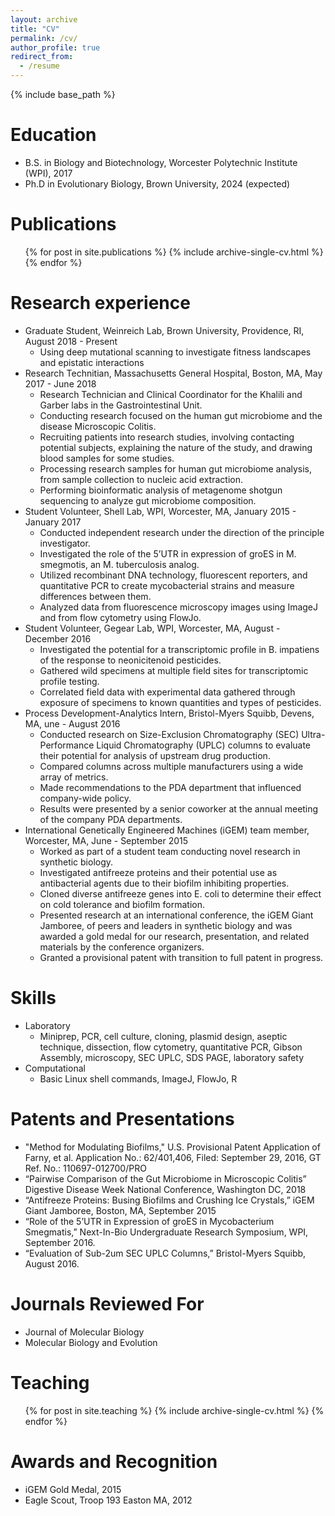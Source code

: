 ```yaml
---
layout: archive
title: "CV"
permalink: /cv/
author_profile: true
redirect_from:
  - /resume
---
```


{% include base_path %}

Education
======
* B.S. in Biology and Biotechnology, Worcester Polytechnic Institute (WPI), 2017
* Ph.D in Evolutionary Biology, Brown University, 2024 (expected)


Publications
======
  <ul>{% for post in site.publications %}
    {% include archive-single-cv.html %}
  {% endfor %}</ul>

Research experience
======
* Graduate Student, Weinreich Lab, Brown University, Providence, RI, August 2018 - Present
  * Using deep mutational scanning to investigate fitness landscapes and epistatic interactions
* Research Technitian, Massachusetts General Hospital, Boston, MA, May 2017 - June 2018
  * Research Technician and Clinical Coordinator for the Khalili and Garber labs in the Gastrointestinal
Unit.
  * Conducting research focused on the human gut microbiome and the disease Microscopic Colitis.
  * Recruiting patients into research studies, involving contacting potential subjects, explaining the
nature of the study, and drawing blood samples for some studies.
  * Processing research samples for human gut microbiome analysis, from sample collection to nucleic
acid extraction.
  * Performing bioinformatic analysis of metagenome shotgun sequencing to analyze gut microbiome
composition.
* Student Volunteer, Shell Lab, WPI, Worcester, MA, January 2015 - January 2017
  * Conducted independent research under the direction of the principle investigator.
  * Investigated the role of the 5’UTR in expression of groES in M. smegmotis, an M. tuberculosis analog.
  * Utilized recombinant DNA technology, fluorescent reporters, and quantitative PCR to create
mycobacterial strains and measure differences between them.
  * Analyzed data from fluorescence microscopy images using ImageJ and from flow cytometry using
FlowJo.
* Student Volunteer, Gegear Lab, WPI, Worcester, MA, August - December 2016
  * Investigated the potential for a transcriptomic profile in B. impatiens of the response to neonicitenoid
pesticides.
  * Gathered wild specimens at multiple field sites for transcriptomic profile testing.
  * Correlated field data with experimental data gathered through exposure of specimens to known
quantities and types of pesticides.
* Process Development-Analytics Intern, Bristol-Myers Squibb, Devens, MA, une - August 2016
  * Conducted research on Size-Exclusion Chromatography (SEC) Ultra-Performance Liquid
Chromatography (UPLC) columns to evaluate their potential for analysis of upstream drug production.
  * Compared columns across multiple manufacturers using a wide array of metrics.
  * Made recommendations to the PDA department that influenced company-wide policy.
  * Results were presented by a senior coworker at the annual meeting of the company PDA
departments.
* International Genetically Engineered Machines (iGEM) team member, Worcester, MA, June - September 2015
  * Worked as part of a student team conducting novel research in synthetic biology.
  * Investigated antifreeze proteins and their potential use as antibacterial agents due to their biofilm
inhibiting properties.
  * Cloned diverse antifreeze genes into E. coli to determine their effect on cold tolerance and biofilm
formation.
  * Presented research at an international conference, the iGEM Giant Jamboree, of peers and leaders in
synthetic biology and was awarded a gold medal for our research, presentation, and related materials
by the conference organizers.
  * Granted a provisional patent with transition to full patent in progress.
  
Skills
======
* Laboratory
  * Miniprep, PCR, cell culture, cloning, plasmid design, aseptic technique, dissection, flow cytometry,
quantitative PCR, Gibson Assembly, microscopy, SEC UPLC, SDS PAGE, laboratory safety
* Computational
  * Basic Linux shell commands, ImageJ, FlowJo, R
  
Patents and Presentations
======
* "Method for Modulating Biofilms," U.S. Provisional Patent Application of Farny, et al. Application No.:
62/401,406, Filed: September 29, 2016, GT Ref. No.: 110697-012700/PRO
* “Pairwise Comparison of the Gut Microbiome in Microscopic Colitis” Digestive Disease Week National
Conference, Washington DC, 2018
* “Antifreeze Proteins: Busing Biofilms and Crushing Ice Crystals,” iGEM Giant Jamboree, Boston, MA,
September 2015
* “Role of the 5’UTR in Expression of groES in Mycobacterium Smegmatis,” Next-In-Bio Undergraduate Research
Symposium, WPI, September 2016.
* “Evaluation of Sub-2um SEC UPLC Columns,” Bristol-Myers Squibb, August 2016.

Journals Reviewed For
======
* Journal of Molecular Biology
* Molecular Biology and Evolution
  
Teaching
======
  <ul>{% for post in site.teaching %}
    {% include archive-single-cv.html %}
  {% endfor %}</ul>
  
Awards and Recognition
======
* iGEM Gold Medal, 2015
* Eagle Scout, Troop 193 Easton MA, 2012
